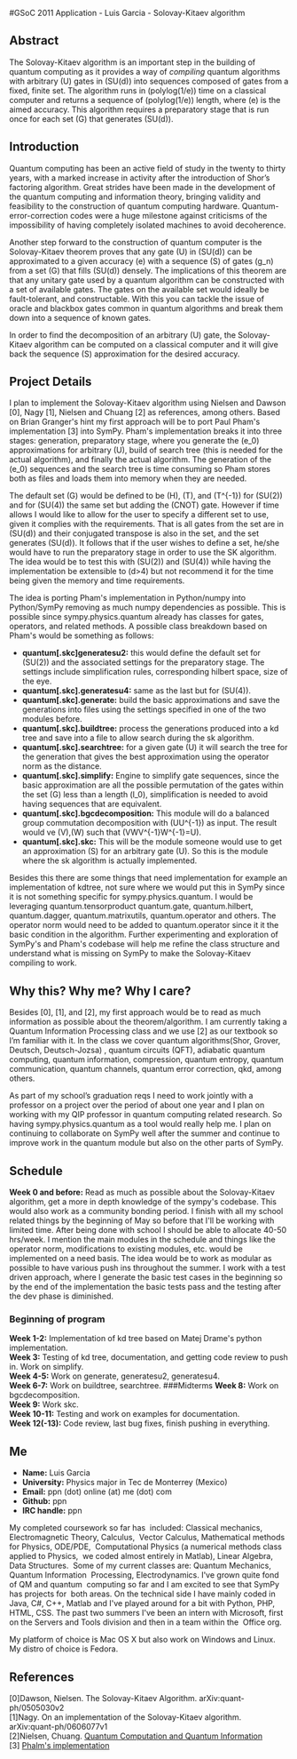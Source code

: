 #GSoC 2011 Application - Luis Garcia - Solovay-Kitaev algorithm
## Abstract
The Solovay-Kitaev algorithm is an important step in the building of quantum computing as it provides a way of _compiling_ quantum algorithms with arbitrary \(U\) gates in \(SU(d)\) into sequences composed of gates from a fixed, finite set. The algorithm runs in \(polylog(1/e)\) time on a classical computer and returns a sequence of \(polylog(1/e)\) length, where \(e\) is the aimed accuracy. This algorithm requires a preparatory stage that is run once for each set \(G\) that generates \(SU(d)\).

## Introduction
Quantum computing has been an active field of study in the twenty to thirty years, with a marked increase in activity after the introduction of Shor’s factoring algorithm. Great strides have been made in the development of the quantum computing and information theory, bringing validity and feasibility to the construction of quantum computing hardware. Quantum-error-correction codes were a huge milestone against criticisms of the impossibility of having completely isolated machines to avoid decoherence. 

Another step forward to the construction of quantum computer is the Solovay-Kitaev theorem proves that any gate \(U\) in \(SU(d)\) can be approximated to a given accuracy \(e\) with a sequence \(S\) of gates \(g_n\) from a set \(G\) that fills \(SU(d)\) densely. The implications of this theorem are that any unitary gate used by a quantum algorithm can be constructed with a set of available gates. The gates on the available set would ideally be fault-tolerant, and constructable. With this you can tackle the issue of oracle and blackbox gates common in quantum algorithms and break them down into a sequence of known gates.

In order to find the decomposition of an arbitrary \(U\) gate, the Solovay-Kitaev algorithm can be computed on a classical computer and it will give back the sequence \(S\) approximation for the desired accuracy. 

## Project Details
I plan to implement the Solovay-Kitaev algorithm using Nielsen and Dawson [0], Nagy [1], Nielsen and Chuang [2] as references, among others. Based on Brian Granger's hint my first approach will be to port Paul Pham's implementation [3] into SymPy. Pham's implementation breaks it into three stages: generation, preparatory stage, where you generate the \(e_0\) approximations for arbitrary \(U\), build of search tree (this is needed for the actual algorithm), and finally the actual algorithm. The generation of the \(e_0\) sequences and the search tree is time consuming so Pham stores both as files and loads them into memory when they are needed.

The default set \(G\) would be defined to be \(H\), \(T\), and \(T^{-1}\) for \(SU(2)\) and for \(SU(4)\) the same set but adding the \(CNOT\) gate. However if time allows I would like to allow for the user to specify a different set to use, given it complies with the requirements. That is all gates from the set are in \(SU(d)\) and their conjugated transpose is also in the set, and the set generates \(SU(d)\). It follows that if the user wishes to define a set, he/she would have to run the preparatory stage in order to use the SK algorithm. The idea would be to test this with \(SU(2)\) and \(SU(4)\) while having the implementation be extensible to \(d>4\) but not recommend it for the time being given the memory and time requirements.

The idea is porting Pham's implementation in Python/numpy into Python/SymPy removing as much numpy dependencies as possible. This is possible since sympy.physics.quantum already has classes for gates, operators, and related methods. A possible class breakdown based on Pham's would be something as follows:  

* **quantum[.skc]generatesu2:** this would define the default set for \(SU(2)\) and the associated settings for the preparatory stage. The settings include simplification rules, corresponding hilbert space, size of the eye.  
* **quantum[.skc].generatesu4:** same as the last but for \(SU(4)\).  
* **quantum[.skc].generate:** build the basic approximations and save the generations into files using the settings specified in one of the two modules before.  
* **quantum[.skc].buildtree:** process the generations produced into a kd tree and save into a file to allow search during the sk algorithm.  
* **quantum[.skc].searchtree:** for a given gate \(U\) it will search the tree for the generation that gives the best approximation using the operator norm as the distance.  
* **quantum[.skc].simplify:** Engine to simplify gate sequences, since the basic approximation are all the possible permutation of the gates within the set \(G\) less than a length \(l_0\), simplification is needed to avoid having sequences that are equivalent.  
* **quantum[.skc].bgcdecomposition:** This module will do a balanced group commutation decomposition with \(UU^{-1}\) as input. The result would ve \(V\),\(W\) such that \(VWV^{-1}W^{-1}=U\).  
* **quantum[.skc].skc:** This will be the module someone would use to get an approximation \(S\) for an arbitrary gate \(U\). So this is the module where the sk algorithm is actually implemented.  

Besides this there are some things that need implementation for example an implementation of kdtree, not sure where we would put this in SymPy since it is not something specific for sympy.physics.quantum. I would be leveraging quantum.tensorproduct quantum.gate, quantum.hilbert, quantum.dagger, quantum.matrixutils, quantum.operator and others. The operator norm would need to be added to quantum.operator since it it the basic condition in the algorithm. Further experimenting and exploration of SymPy's and Pham's codebase will help me refine the class structure and understand what is missing on SymPy to make the Solovay-Kitaev compiling to work.

## Why this? Why me? Why I care?
Besides [0], [1], and [2], my first approach would be to read as much information as possible about the theorem/algorithm. I am currently taking a Quantum Information Processing class and we use [2] as our textbook so I’m familiar with it. In the class we cover quantum algorithms(Shor, Grover, Deutsch, Deutsch-Jozsa) , quantum circuits (QFT), adiabatic quantum computing, quantum information, compression, quantum entropy, quantum communication, quantum channels, quantum error correction, qkd, among others.

As part of my school’s graduation reqs I need to work jointly with a professor on a project over the period of about one year and I plan on working with my QIP professor in quantum computing related research. So having sympy.physics.quantum as a tool would really help me. I plan on continuing to collaborate on SymPy well after the summer and continue to improve work in the quantum module but also on the other parts of SymPy.

## Schedule
**Week 0 and before:** Read as much as possible about the Solovay-Kitaev algorithm, get a more in depth knowledge of the sympy's codebase. This would also work as a community bonding period. I finish with all my school related things by the beginning of May so before that I'll be working with limited time. After being done with school I should be able to allocate 40-50 hrs/week. I mention the main modules in the schedule and things like the operator norm, modifications to existing modules, etc. would be implemented on a need basis. The idea would be to work as modular as possible to have various push ins throughout the summer. I work with a test driven approach, where I generate the basic test cases in the beginning so by the end of the implementation the basic tests pass and the testing after the dev phase is diminished.

### Beginning of program
**Week 1-2:** Implementation of kd tree based on Matej Drame's python implementation.  
**Week 3:** Testing of kd tree, documentation, and getting code review to push in. Work on simplify.  
**Week 4-5:** Work on generate, generatesu2, generatesu4.  
**Week 6-7:** Work on buildtree, searchtree.
###Midterms
**Week 8:** Work on bgcdecomposition.  
**Week 9:** Work skc.  
**Week 10-11:** Testing and work on examples for documentation.  
**Week 12(-13):** Code review, last bug fixes, finish pushing in everything.  

## Me
* **Name:** Luis Garcia
* **University:** Physics major in Tec de Monterrey (Mexico)
* **Email:** ppn (dot) online (at) me (dot) com
* **Github:** ppn
* **IRC handle:** ppn

My completed coursework so far has  included: Classical mechanics, Electromagnetic Theory, Calculus,  Vector Calculus, Mathematical methods for Physics, ODE/PDE,  Computational Physics (a numerical methods class applied to Physics,  we coded almost entirely in Matlab), Linear Algebra, Data Structures.  Some of my current classes are: Quantum Mechanics, Quantum Information  Processing, Electrodynamics. I've grown quite fond of QM and quantum  computing so far and I am excited to see that SymPy has projects for  both areas. On the technical side I have mainly coded in Java, C#, C++, Matlab and I've played around for a bit with Python, PHP, HTML, CSS. The past two summers I've been an intern with Microsoft, first on the Servers and Tools division and then in a team within the  Office org.

My platform of choice is Mac OS X but also work on Windows and Linux. My distro of choice is Fedora.

## References
[0]Dawson, Nielsen. The Solovay-Kitaev Algorithm. arXiv:quant-ph/0505030v2  
[1]Nagy. On an implementation of the Solovay-Kitaev algorithm. arXiv:quant-ph/0606077v1  
[2]Nielsen, Chuang. [Quantum Computation and Quantum Information](http://www.amazon.com/Quantum-Computation-Information-Cambridge-Sciences/dp/0521635039)  
[3] [Phalm's implementation](http://sourceforge.net/p/quantumcompiler/home/)